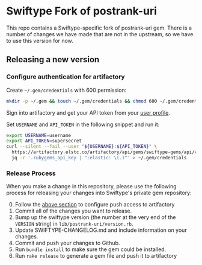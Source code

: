 # Swiftype Fork of postrank-uri

This repo contains a Swiftype-specific fork of postrank-uri gem.
There is a number of changes we have made that are not in the upstream, 
so we have to use this version for now.

## Releasing a new version

### Configure authentication for artifactory

Create `~/.gem/credentials` with 600 permission:

```sh
mkdir -p ~/.gem && touch ~/.gem/credentials && chmod 600 ~/.gem/credentials
```

Sign into artifactory and get your API token from your [user profile](https://artifactory.elstc.co/artifactory/webapp/#/profile).

Set `USERNAME` and `API_TOKEN` in the following snippet and run it:

```sh
export USERNAME=username
export API_TOKEN=supersecret
curl --silent --fail --user "${USERNAME}:${API_TOKEN}" \
  https://artifactory.elstc.co/artifactory/api/gems/swiftype-gems/api/v1/api_key.json | \
  jq -r '.rubygems_api_key | ":elastic: \(.)"' > ~/.gem/credentials
```

### Release Process

When you make a change in this repository, please use the following process for
releasing your changes into Swiftype's private gem repository:

0. Follow the [above section](#Configure-authentication-for-artifactory) to configure push access to artifactory
1. Commit all of the changes you want to release.
2. Bump up the swiftype version (the number at the very end of the `VERSION` string) in `lib/postrank-uri/version.rb`.
3. Update SWIFTYPE-CHANGELOG.md and include information on your changes.
4. Commit and push your changes to Github.
5. Run `bundle install` to make sure the gem could be installed.
6. Run `rake release` to generate a gem file and push it to artifactory
